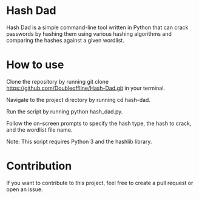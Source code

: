 # Hash Dad

Hash Dad is a simple command-line tool written in Python that can crack passwords by hashing them using various hashing algorithms and comparing the hashes against a given wordlist.

# How to use

Clone the repository by running git clone https://github.com/Doubleoffline/Hash-Dad.git in your terminal.

Navigate to the project directory by running cd hash-dad.

Run the script by running python hash_dad.py.

Follow the on-screen prompts to specify the hash type, the hash to crack, and the wordlist file name.

Note: This script requires Python 3 and the hashlib library.

# Contribution
If you want to contribute to this project, feel free to create a pull request or open an issue.
